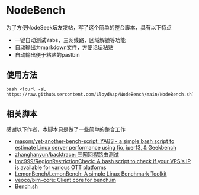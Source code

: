 # NodeBench

为了方便NodeSeek坛友发帖，写了这个简单的整合脚本，具有以下特点

- 一键自动测试Yabs，三网线路，区域解锁等功能
- 自动输出为markdown文件，方便论坛粘贴
- 自动输出便于粘贴的pastbin

## 使用方法

```
bash <(curl -sL https://raw.githubusercontent.com/LloydAsp/NodeBench/main/NodeBench.sh)
```

## 相关脚本
感谢以下作者，本脚本只是做了一些简单的整合工作
- [masonr/yet-another-bench-script: YABS - a simple bash script to estimate Linux server performance using fio, iperf3, & Geekbench](https://github.com/masonr/yet-another-bench-script)
- [zhanghanyun/backtrace: 三网回程路由测试](https://github.com/zhanghanyun/backtrace)
- [lmc999/RegionRestrictionCheck: A bash script to check if your VPS's IP is available for various OTT platforms](https://github.com/lmc999/RegionRestrictionCheck)
- [LemonBench/LemonBench: A simple Linux Benchmark Toolkit](https://github.com/LemonBench/LemonBench)
- [veoco/bim-core: Client core for bench.im](https://github.com/veoco/bim-core)
- [Bench.sh](https://bench.sh/)